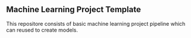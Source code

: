 ## Machine Learning Project Template

This repositore consists of basic machine learning project pipeline which can reused to create models.
